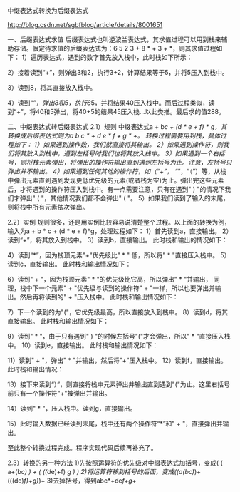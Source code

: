 中缀表达式转换为后缀表达式

http://blog.csdn.net/sgbfblog/article/details/8001651

一、后缀表达式求值
后缀表达式也叫逆波兰表达式，其求值过程可以用到栈来辅助存储。假定待求值的后缀表达式为：6  5  2  3  + 8 * + 3  +  *，则其求值过程如下：
1）遍历表达式，遇到的数字首先放入栈中，此时栈如下所示：

2）接着读到“+”，则弹出3和2，执行3+2，计算结果等于5，并将5压入到栈中。

3）读到8，将其直接放入栈中。

4）读到“*”，弹出8和5，执行8*5，并将结果40压入栈中。而后过程类似，读到“+”，将40和5弹出，将40+5的结果45压入栈...以此类推。最后求的值288。
 
 
二、中缀表达式转后缀表达式
2.1）规则
中缀表达式a + b*c + (d * e + f) * g，其转换成后缀表达式则为a b c * + d e * f  + g * +。
转换过程需要用到栈，具体过程如下：
1）如果遇到操作数，我们就直接将其输出。
2）如果遇到操作符，则我们将其放入到栈中，遇到左括号时我们也将其放入栈中。
3）如果遇到一个右括号，则将栈元素弹出，将弹出的操作符输出直到遇到左括号为止。注意，左括号只弹出并不输出。
4）如果遇到任何其他的操作符，如（“+”， “*”，“（”）等，从栈中弹出元素直到遇到发现更低优先级的元素(或者栈为空)为止。弹出完这些元素后，才将遇到的操作符压入到栈中。有一点需要注意，只有在遇到" ) "的情况下我们才弹出" ( "，其他情况我们都不会弹出" ( "。
5）如果我们读到了输入的末尾，则将栈中所有元素依次弹出。
 
2.2）实例
规则很多，还是用实例比较容易说清楚整个过程。以上面的转换为例，输入为a + b * c + (d * e + f)*g，处理过程如下：
1）首先读到a，直接输出。
2）读到“+”，将其放入到栈中。
3）读到b，直接输出。
此时栈和输出的情况如下：

 
4）读到“*”，因为栈顶元素"+"优先级比" * " 低，所以将" * "直接压入栈中。
5）读到c，直接输出。
此时栈和输出情况如下：

 
6）读到" + "，因为栈顶元素" * "的优先级比它高，所以弹出" * "并输出， 同理，栈中下一个元素" + "优先级与读到的操作符" + "一样，所以也要弹出并输出。然后再将读到的" + "压入栈中。
此时栈和输出情况如下：

 
7）下一个读到的为"("，它优先级最高，所以直接放入到栈中。
8）读到d，将其直接输出。
此时栈和输出情况如下：

 
9）读到" * "，由于只有遇到" ) "的时候左括号"("才会弹出，所以" * "直接压入栈中。
10）读到e，直接输出。
此时栈和输出情况如下：

 
11）读到" + "，弹出" * "并输出，然后将"+"压入栈中。
12）读到f，直接输出。
此时栈和输出情况：
 
 
13）接下来读到“）”，则直接将栈中元素弹出并输出直到遇到"("为止。这里右括号前只有一个操作符"+"被弹出并输出。

 
14）读到" * "，压入栈中。读到g，直接输出。

 
15）此时输入数据已经读到末尾，栈中还有两个操作符“*”和" + "，直接弹出并输出。

至此整个转换过程完成。程序实现代码后续再补充了。
 
 2.3）转换的另一种方法
1)先按照运算符的优先级对中缀表达式加括号，变成( ( a+(b*c) ) + ( ((d*e)+f) *g ) )
2)将运算符移到括号的后面，变成((a(bc)*)+(((de)*f)+g)*)+
3)去掉括号，得到abc*+de*f+g*+